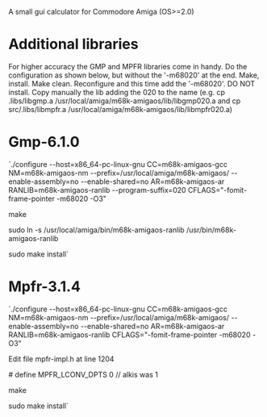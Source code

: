 
A small gui calculator for Commodore Amiga (OS>=2.0)


# Additional libraries #

For higher accuracy the GMP and MPFR libraries come in handy.  Do the configuration as shown below, but without the '-m68020' at the end. Make, install. Make clean. Reconfigure and this time add the '-m68020'. DO NOT install.  Copy manually the lib adding the 020 to the name (e.g. cp .libs/libgmp.a /usr/local/amiga/m68k-amigaos/lib/libgmp020.a and cp src/.libs/libmpfr.a /usr/local/amiga/m68k-amigaos/lib/libmpfr020.a)

# Gmp-6.1.0 #

`./configure --host=x86_64-pc-linux-gnu CC=m68k-amigaos-gcc NM=m68k-amigaos-nm --prefix=/usr/local/amiga/m68k-amigaos/ --enable-assembly=no --enable-shared=no AR=m68k-amigaos-ar RANLIB=m68k-amigaos-ranlib --program-suffix=020 CFLAGS="-fomit-frame-pointer -m68020 -O3"

make

sudo ln -s /usr/local/amiga/bin/m68k-amigaos-ranlib /usr/bin/m68k-amigaos-ranlib

sudo make install`


# Mpfr-3.1.4 #

`./configure --host=x86_64-pc-linux-gnu CC=m68k-amigaos-gcc NM=m68k-amigaos-nm --prefix=/usr/local/amiga/m68k-amigaos/ --enable-assembly=no --enable-shared=no AR=m68k-amigaos-ar RANLIB=m68k-amigaos-ranlib CFLAGS="-fomit-frame-pointer -m68020 -O3"


Edit file mpfr-impl.h at line 1204

\#  define MPFR_LCONV_DPTS 0 // alkis was 1

make

sudo make install`
